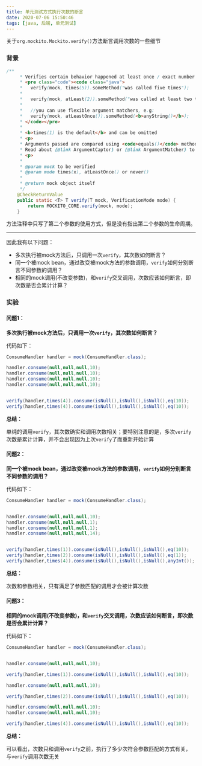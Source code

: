 ```yaml
---
title: 单元测试方式执行次数的断言
date: 2020-07-06 15:50:46
tags: [java, 后端, 单元测试]
---
```




关于`org.mockito.Mockito.verify()`方法断言调用次数的一些细节



<!-- more -->



### 背景

```java
/**
     * Verifies certain behavior happened at least once / exact number of times / never. E.g:
     * <pre class="code"><code class="java">
     *   verify(mock, times(5)).someMethod("was called five times");
     *
     *   verify(mock, atLeast(2)).someMethod("was called at least two times");
     *
     *   //you can use flexible argument matchers, e.g:
     *   verify(mock, atLeastOnce()).someMethod(<b>anyString()</b>);
     * </code></pre>
     *
     * <b>times(1) is the default</b> and can be omitted
     * <p>
     * Arguments passed are compared using <code>equals()</code> method.
     * Read about {@link ArgumentCaptor} or {@link ArgumentMatcher} to find out other ways of matching / asserting arguments passed.
     * <p>
     *
     * @param mock to be verified
     * @param mode times(x), atLeastOnce() or never()
     *
     * @return mock object itself
     */
    @CheckReturnValue
    public static <T> T verify(T mock, VerificationMode mode) {
        return MOCKITO_CORE.verify(mock, mode);
    }
```



方法注释中只写了第二个参数的使用方式，但是没有指出第二个参数的生命周期。

---

因此我有以下问题：

- 多次执行被mock方法后，只调用一次`verify`，其次数如何断言？
- 同一个被mock bean，通过改变被mock方法的参数调用，`verify`如何分别断言不同参数的调用？
- 相同的mock调用(不改变参数)，和`verify`交叉调用，次数应该如何断言，即次数是否会累计计算？



### 实验

#### 问题1：

**多次执行被mock方法后，只调用一次`verify`，其次数如何断言？**

代码如下：

```java
ConsumeHandler handler = mock(ConsumeHandler.class);

handler.consume(null,null,null,10);
handler.consume(null,null,null,10);
handler.consume(null,null,null,10);
handler.consume(null,null,null,10);


verify(handler,times(4)).consume(isNull(),isNull(),isNull(),eq(10));
verify(handler,times(4)).consume(isNull(),isNull(),isNull(),eq(10));
```

**总结：**

单纯的调用`verify`，其次数确实和调用次数相关；要特别注意的是，多次`verify`次数是累计计算，并不会出现因为上次`verify`了而重新开始计算



#### 问题2：

**同一个被mock bean，通过改变被mock方法的参数调用，`verify`如何分别断言不同参数的调用？**

代码如下：

```java
ConsumeHandler handler = mock(ConsumeHandler.class);


handler.consume(null,null,null,10);
handler.consume(null,null,null,1);
handler.consume(null,null,null,1);
handler.consume(null,null,null,14);


verify(handler,times(1)).consume(isNull(),isNull(),isNull(),eq(10));
verify(handler,times(2)).consume(isNull(),isNull(),isNull(),eq(1));
verify(handler,times(4)).consume(isNull(),isNull(),isNull(),anyInt());
```

**总结：**

次数和参数相关，只有满足了参数匹配的调用才会被计算次数



#### 问题3：

**相同的mock调用(不改变参数)，和`verify`交叉调用，次数应该如何断言，即次数是否会累计计算？**

代码如下：

```java
ConsumeHandler handler = mock(ConsumeHandler.class);


handler.consume(null,null,null,10);

verify(handler,times(1)).consume(isNull(),isNull(),isNull(),eq(10));

handler.consume(null,null,null,10);

verify(handler,times(2)).consume(isNull(),isNull(),isNull(),eq(10));

handler.consume(null,null,null,10);
handler.consume(null,null,null,10);

verify(handler,times(4)).consume(isNull(),isNull(),isNull(),eq(10));
```

**总结：**

可以看出，次数只和调用`verify`之前，执行了多少次符合参数匹配的方式有关，与`verify`调用次数无关



